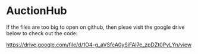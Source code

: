 # AuctionHub
If the files are too big to open on github, then pleae visit the google drive below to check out the code:

https://drive.google.com/file/d/1O4-g_aVSfcA0ySiFAI7e_zpDZt0PyLYn/view
